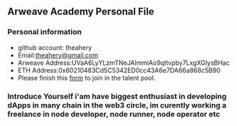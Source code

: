 ## Arweave Academy Personal File

### Personal information

- github account: theahery
- Email:theahery@gmail.com
- Arweave Address:UVaA6LyYLzmTNeJAlmmiAo9qltvpby7LxgXGIysBHac
- ETH Address:0x60210483Cd5C5342ED0cc43A6e7DA66a868c5B90
-  Please finish this [form](https://docs.google.com/forms/d/e/1FAIpQLSfWA5fIIcBgmRppm3jNz5vmf9Mai_QMVil-2pO4r7YKn_Zhtw/viewform?usp=sf_link) to join in the talent pool.


### Introduce Yourself i'am have biggest enthusiast in developing dApps in many chain in the web3 circle, im curently working a freelance in node developer, node runner, node operator etc
